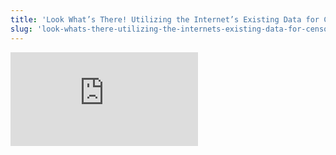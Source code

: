 ```yaml
---
title: 'Look What’s There! Utilizing the Internet’s Existing Data for Censorship Circumvention with OPPRESSION'
slug: 'look-whats-there-utilizing-the-internets-existing-data-for-censorship-circumvention-with-oppression'
---
```


![](https://static.meri.garden/422ea18d67f78033f0bdfa504bdeaba7.pdf)